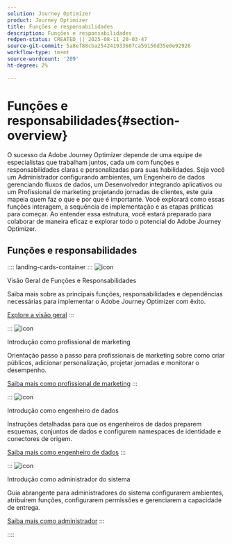 ```yaml
---
solution: Journey Optimizer
product: Journey Optimizer
title: Funções e responsabilidades
description: Funções e responsabilidades
redpen-status: CREATED_||_2025-08-11_20-03-47
source-git-commit: 5a8ef88cba254241933607ca59156d35e0e92926
workflow-type: tm+mt
source-wordcount: '209'
ht-degree: 2%

---
```



# Funções e responsabilidades{#section-overview}

O sucesso da Adobe Journey Optimizer depende de uma equipe de especialistas que trabalham juntos, cada um com funções e responsabilidades claras e personalizadas para suas habilidades. Seja você um Administrador configurando ambientes, um Engenheiro de dados gerenciando fluxos de dados, um Desenvolvedor integrando aplicativos ou um Profissional de marketing projetando jornadas de clientes, este guia mapeia quem faz o que e por que é importante. Você explorará como essas funções interagem, a sequência de implementação e as etapas práticas para começar. Ao entender essa estrutura, você estará preparado para colaborar de maneira eficaz e explorar todo o potencial do Adobe Journey Optimizer.

## Funções e responsabilidades

:::: landing-cards-container
:::
![icon](https://cdn.experienceleague.adobe.com/icons/book.svg?lang=pt-BR)

Visão Geral de Funções e Responsabilidades

Saiba mais sobre as principais funções, responsabilidades e dependências necessárias para implementar o Adobe Journey Optimizer com êxito.

[Explore a visão geral](../using/start/quick-start.md)
:::

:::
![icon](https://cdn.experienceleague.adobe.com/icons/bullseye.svg?lang=pt-BR)

Introdução como profissional de marketing

Orientação passo a passo para profissionais de marketing sobre como criar públicos, adicionar personalização, projetar jornadas e monitorar o desempenho.

[Saiba mais como profissional de marketing](../using/start/path/marketer.md)
:::

:::
![icon](https://cdn.experienceleague.adobe.com/icons/code-branch.svg?lang=pt-BR)

Introdução como engenheiro de dados

Instruções detalhadas para que os engenheiros de dados preparem esquemas, conjuntos de dados e configurem namespaces de identidade e conectores de origem.

[Saiba mais como engenheiro de dados](../using/start/path/data-engineer.md)
:::

:::
![icon](https://cdn.experienceleague.adobe.com/icons/gear.svg?lang=pt-BR)

Introdução como administrador do sistema

Guia abrangente para administradores do sistema configurarem ambientes, atribuírem funções, configurarem permissões e gerenciarem a capacidade de entrega.

[Saiba mais como administrador](../using/start/path/administrator.md)
:::

::::

